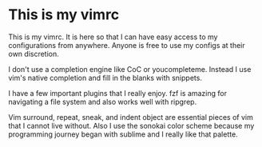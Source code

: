 # This is my vimrc

This is my vimrc. It is here so that I can have easy access to my configurations from anywhere. Anyone is free to use my configs
at their own discretion.

I don't use a completion engine like CoC or youcompleteme. Instead I use vim's native completion and fill in the blanks with
snippets.

I have a few important plugins that I really enjoy. fzf is amazing for navigating a file system and also works well with ripgrep.

Vim surround, repeat, sneak, and indent object are essential pieces of vim that I cannot live without. Also I use the sonokai
color scheme because my programming journey began with sublime and I really like that palette.


